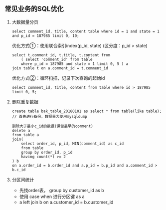 ## 常见业务的SQL优化

1. 大数据量分页
    ```
    select comment_id, title, content table where id = 1 and state = 1 and p_id = 187985 limit 0, 10;
    ```

    优化方式①：使用联合索引index(p_id, state) (区分度：p_id > state)
    ```
    select t.comment_id, t.title, t.content from
        ( select 'comment_id' from table
        where p_id = 187985 and state = 1 limit 0, 5 ) a
    join table t on a.comment_id = t.comment_id
    ```

    优化方式②：循环扫描，记录下次查询的起始id
    ```
    select comment_id, title, content from table where id > 187985 limit 0, 5;
    ```

1. 删除重复数据
    ```
    create table bak_table_20180101 as select * from table(like table); // 首先进行备份，数据量大使用mysqldump
    ```

    ```
    删除大于最小c_id的数据(保留最早的comment)
    delete a
    from table a
    join(
        select order_id, p_id, MIN(comment_id) as c_id
        from table
        group by order_id, p_id
        having count(*) >= 2
    ) b
    on a.order_id = b.order_id and a.p_id = b.p_id and a.comment_id > b.c_id
    ```

1. 分区间统计
    - 先找order表， group by customer_id as b
    - 使用 case when 进行分区键 as a
    - a left join b on a.customer_id = b.customer_id